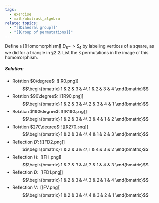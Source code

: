 ```yaml
---
tags:
  - exercise
  - math/abstract_algebra
related topics:
  - "[[Dihedral group]]"
  - "[[Group of permutations]]"
---
```

Define a [[Homomorphism]] $D_8 -> S_4$ by labelling vertices of a square, as we did for a triangle in §2.2. List the 8 permutations in the image of this homomorphism.
##### Solution:
- Rotation $0\degree$:
	![[R0.png]]
	$$\begin{bmatrix}
		1 & 2 & 3 & 4\
		1 & 2 & 3 & 4
	\end{bmatrix}$$
- Rotation $90\degree$:
	![[R90.png]]
	$$\begin{bmatrix}
		1 & 2 & 3 & 4\
		2 & 3 & 4 & 1
	\end{bmatrix}$$
- Rotation $180\degree$:
	![[R180.png]]
	$$\begin{bmatrix}
		1 & 2 & 3 & 4\
		3 & 4 & 1 & 2
	\end{bmatrix}$$
- Rotation $270\degree$:
	![[R270.png]]
	$$\begin{bmatrix}
		1 & 2 & 3 & 4\
		4 & 1 & 2 & 3
	\end{bmatrix}$$
- Reflection $D'$:
	![[FD2.png]]
	$$\begin{bmatrix}
		1 & 2 & 3 & 4\
		1 & 4 & 3 & 2
	\end{bmatrix}$$
- Reflection $H$:
	![[FH.png]]
	$$\begin{bmatrix}
		1 & 2 & 3 & 4\
		2 & 1 & 4 & 3
	\end{bmatrix}$$
- Reflection $D$:
	![[FD1.png]]
	$$\begin{bmatrix}
		1 & 2 & 3 & 4\
		3 & 2 & 1 & 4
	\end{bmatrix}$$
- Reflection $V$:
	![[FV.png]]
	$$\begin{bmatrix}
		1 & 2 & 3 & 4\
		4 & 3 & 2 & 1
	\end{bmatrix}$$